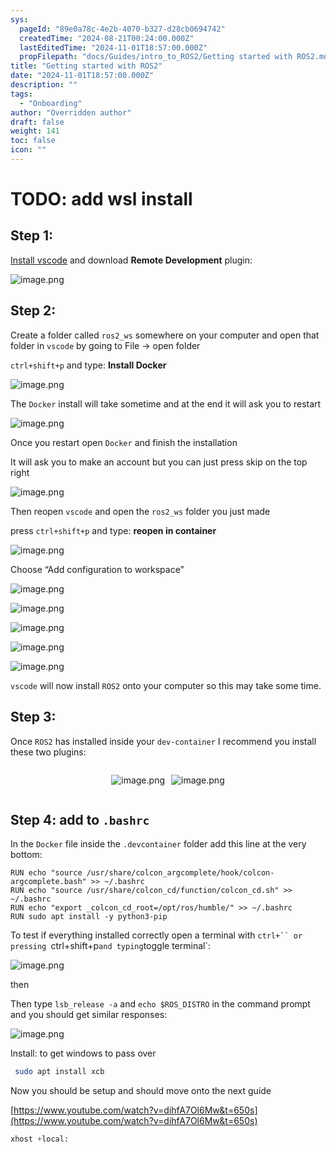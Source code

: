 ```yaml
---
sys:
  pageId: "89e0a78c-4e2b-4070-b327-d28cb0694742"
  createdTime: "2024-08-21T00:24:00.000Z"
  lastEditedTime: "2024-11-01T18:57:00.000Z"
  propFilepath: "docs/Guides/intro_to_ROS2/Getting started with ROS2.md"
title: "Getting started with ROS2"
date: "2024-11-01T18:57:00.000Z"
description: ""
tags:
  - "Onboarding"
author: "Overridden author"
draft: false
weight: 141
toc: false
icon: ""
---
```


# TODO: add wsl install

## Step 1:

[Install vscode](https://code.visualstudio.com/download) and download **Remote Development** plugin:

![image.png](https://prod-files-secure.s3.us-west-2.amazonaws.com/d518164a-d88e-44d1-a4ee-3adb3bd8bce0/efb52993-1881-4a40-b95e-6f020334f022/image.png?X-Amz-Algorithm=AWS4-HMAC-SHA256&X-Amz-Content-Sha256=UNSIGNED-PAYLOAD&X-Amz-Credential=ASIAZI2LB466TUN7AB5Y%2F20250313%2Fus-west-2%2Fs3%2Faws4_request&X-Amz-Date=20250313T210726Z&X-Amz-Expires=3600&X-Amz-Security-Token=IQoJb3JpZ2luX2VjEJT%2F%2F%2F%2F%2F%2F%2F%2F%2F%2FwEaCXVzLXdlc3QtMiJIMEYCIQDMR%2Bj%2FD52V753rFUuUpiAg3e3idh6EsqHyFUe8ELVfcAIhAK%2BbnRqLFyi%2Bh6Zci97WDBLU2lgOdA2R%2BStfGKlpTOAGKogECN3%2F%2F%2F%2F%2F%2F%2F%2F%2F%2FwEQABoMNjM3NDIzMTgzODA1IgxlRl3Lup4VGcK%2BpnIq3APAsberBMQf%2Fw7NvGZ1PtD2wCwDfP%2FXl4qbFE9DlGPi129jKcGsLa2CQ5A%2FkuagBzPNaWEtAFHayvxIF4H8IqkFNh%2FzQL%2BPP%2BcSJ60x8BQ1HJnT4cFzIrnSMZjHE3pSru1tpZrOaC3sxJsu%2F2ZRMxnavhzyZ9h%2BMbvADLp9kQD6qKinkM0tyKvb44Bd6p4nUM9xAp%2FsngUIuaWEl9PtNeS5AB3dX%2BAT21amLA6tyalujNVETeF%2B2awgJSJxHmkii7l%2BgnFCfpLofhuwir0EvIOEGJIzZxbnm13gzUu2WFKRbo279Nbffk3%2BFWK%2Be1KbBAMVmFBPrdPaUUJnCd4kM%2B5tu1BCQnFX%2FZJWUwNWRotUEpJSrEq26H1fsBcEyjlvYRCK6NAAaaqTg6VgjQBBkzDdbomEpLwhAYtpbyC0oU6iYlMs4FOWa%2FTaMgGp4Kz7N5LaQgF6l34CVFH6nQfe7vNQU1a%2BT5WEbap7SlWjnRzCIfih%2F41wRvZUB%2BaWJVdUCBShFDumalhdjccSFrlic8GkHBH5ZR1ldbHMngIdvzjBZi%2B8bi6ZjVJzqh%2FmLM8plR%2BoiyR7Nb4VhoYtUn%2FoNb2D0T5bRFDrwlQ80gsgdu7c%2F9xoWnHo9MQbwBG8RjCM9sy%2BBjqkAWpXjxQAUV%2FDj%2BVLjoRcYKVzF%2BIJW2pAfFj30NSEvqjZattX8qkgUZxdhy0LLIrv%2FwJzE0K0N%2BWNN2VLBMfpLYkk%2FYjqpYBzgEsRASY9y7VuOJwv9PbKvqV3nnCYE%2B8it%2BwVBi9DRv3HKtB6CmeXXtKzQkItt2u9GWsl6M1SPM%2Bit1HYGLYVA3%2F9oicagf9UgMJFbrl3E3Wm1zs%2FdZvoUcVtjC2t&X-Amz-Signature=5e80ff6d2dccb9fcbb761d5532db2abb54fc6713f3705915a85b58f7cee20eb4&X-Amz-SignedHeaders=host&x-id=GetObject)

## Step 2:

Create a folder called `ros2_ws` somewhere on your computer and open that folder in `vscode` by going to File → open folder 

`ctrl+shift+p` and type: **Install Docker**

![image.png](https://prod-files-secure.s3.us-west-2.amazonaws.com/d518164a-d88e-44d1-a4ee-3adb3bd8bce0/2269dc0e-1cd5-47ff-bceb-c04ad9b2eab0/image.png?X-Amz-Algorithm=AWS4-HMAC-SHA256&X-Amz-Content-Sha256=UNSIGNED-PAYLOAD&X-Amz-Credential=ASIAZI2LB466TUN7AB5Y%2F20250313%2Fus-west-2%2Fs3%2Faws4_request&X-Amz-Date=20250313T210726Z&X-Amz-Expires=3600&X-Amz-Security-Token=IQoJb3JpZ2luX2VjEJT%2F%2F%2F%2F%2F%2F%2F%2F%2F%2FwEaCXVzLXdlc3QtMiJIMEYCIQDMR%2Bj%2FD52V753rFUuUpiAg3e3idh6EsqHyFUe8ELVfcAIhAK%2BbnRqLFyi%2Bh6Zci97WDBLU2lgOdA2R%2BStfGKlpTOAGKogECN3%2F%2F%2F%2F%2F%2F%2F%2F%2F%2FwEQABoMNjM3NDIzMTgzODA1IgxlRl3Lup4VGcK%2BpnIq3APAsberBMQf%2Fw7NvGZ1PtD2wCwDfP%2FXl4qbFE9DlGPi129jKcGsLa2CQ5A%2FkuagBzPNaWEtAFHayvxIF4H8IqkFNh%2FzQL%2BPP%2BcSJ60x8BQ1HJnT4cFzIrnSMZjHE3pSru1tpZrOaC3sxJsu%2F2ZRMxnavhzyZ9h%2BMbvADLp9kQD6qKinkM0tyKvb44Bd6p4nUM9xAp%2FsngUIuaWEl9PtNeS5AB3dX%2BAT21amLA6tyalujNVETeF%2B2awgJSJxHmkii7l%2BgnFCfpLofhuwir0EvIOEGJIzZxbnm13gzUu2WFKRbo279Nbffk3%2BFWK%2Be1KbBAMVmFBPrdPaUUJnCd4kM%2B5tu1BCQnFX%2FZJWUwNWRotUEpJSrEq26H1fsBcEyjlvYRCK6NAAaaqTg6VgjQBBkzDdbomEpLwhAYtpbyC0oU6iYlMs4FOWa%2FTaMgGp4Kz7N5LaQgF6l34CVFH6nQfe7vNQU1a%2BT5WEbap7SlWjnRzCIfih%2F41wRvZUB%2BaWJVdUCBShFDumalhdjccSFrlic8GkHBH5ZR1ldbHMngIdvzjBZi%2B8bi6ZjVJzqh%2FmLM8plR%2BoiyR7Nb4VhoYtUn%2FoNb2D0T5bRFDrwlQ80gsgdu7c%2F9xoWnHo9MQbwBG8RjCM9sy%2BBjqkAWpXjxQAUV%2FDj%2BVLjoRcYKVzF%2BIJW2pAfFj30NSEvqjZattX8qkgUZxdhy0LLIrv%2FwJzE0K0N%2BWNN2VLBMfpLYkk%2FYjqpYBzgEsRASY9y7VuOJwv9PbKvqV3nnCYE%2B8it%2BwVBi9DRv3HKtB6CmeXXtKzQkItt2u9GWsl6M1SPM%2Bit1HYGLYVA3%2F9oicagf9UgMJFbrl3E3Wm1zs%2FdZvoUcVtjC2t&X-Amz-Signature=7b28541ad873a2eabfcca91f2c39ec9ca37e40c0d5964793f25420b8080a6d44&X-Amz-SignedHeaders=host&x-id=GetObject)

The `Docker` install will take sometime and at the end it will ask you to restart

![image.png](https://prod-files-secure.s3.us-west-2.amazonaws.com/d518164a-d88e-44d1-a4ee-3adb3bd8bce0/ed233f78-be33-4b1f-b89c-9c346c0e961e/image.png?X-Amz-Algorithm=AWS4-HMAC-SHA256&X-Amz-Content-Sha256=UNSIGNED-PAYLOAD&X-Amz-Credential=ASIAZI2LB466TUN7AB5Y%2F20250313%2Fus-west-2%2Fs3%2Faws4_request&X-Amz-Date=20250313T210726Z&X-Amz-Expires=3600&X-Amz-Security-Token=IQoJb3JpZ2luX2VjEJT%2F%2F%2F%2F%2F%2F%2F%2F%2F%2FwEaCXVzLXdlc3QtMiJIMEYCIQDMR%2Bj%2FD52V753rFUuUpiAg3e3idh6EsqHyFUe8ELVfcAIhAK%2BbnRqLFyi%2Bh6Zci97WDBLU2lgOdA2R%2BStfGKlpTOAGKogECN3%2F%2F%2F%2F%2F%2F%2F%2F%2F%2FwEQABoMNjM3NDIzMTgzODA1IgxlRl3Lup4VGcK%2BpnIq3APAsberBMQf%2Fw7NvGZ1PtD2wCwDfP%2FXl4qbFE9DlGPi129jKcGsLa2CQ5A%2FkuagBzPNaWEtAFHayvxIF4H8IqkFNh%2FzQL%2BPP%2BcSJ60x8BQ1HJnT4cFzIrnSMZjHE3pSru1tpZrOaC3sxJsu%2F2ZRMxnavhzyZ9h%2BMbvADLp9kQD6qKinkM0tyKvb44Bd6p4nUM9xAp%2FsngUIuaWEl9PtNeS5AB3dX%2BAT21amLA6tyalujNVETeF%2B2awgJSJxHmkii7l%2BgnFCfpLofhuwir0EvIOEGJIzZxbnm13gzUu2WFKRbo279Nbffk3%2BFWK%2Be1KbBAMVmFBPrdPaUUJnCd4kM%2B5tu1BCQnFX%2FZJWUwNWRotUEpJSrEq26H1fsBcEyjlvYRCK6NAAaaqTg6VgjQBBkzDdbomEpLwhAYtpbyC0oU6iYlMs4FOWa%2FTaMgGp4Kz7N5LaQgF6l34CVFH6nQfe7vNQU1a%2BT5WEbap7SlWjnRzCIfih%2F41wRvZUB%2BaWJVdUCBShFDumalhdjccSFrlic8GkHBH5ZR1ldbHMngIdvzjBZi%2B8bi6ZjVJzqh%2FmLM8plR%2BoiyR7Nb4VhoYtUn%2FoNb2D0T5bRFDrwlQ80gsgdu7c%2F9xoWnHo9MQbwBG8RjCM9sy%2BBjqkAWpXjxQAUV%2FDj%2BVLjoRcYKVzF%2BIJW2pAfFj30NSEvqjZattX8qkgUZxdhy0LLIrv%2FwJzE0K0N%2BWNN2VLBMfpLYkk%2FYjqpYBzgEsRASY9y7VuOJwv9PbKvqV3nnCYE%2B8it%2BwVBi9DRv3HKtB6CmeXXtKzQkItt2u9GWsl6M1SPM%2Bit1HYGLYVA3%2F9oicagf9UgMJFbrl3E3Wm1zs%2FdZvoUcVtjC2t&X-Amz-Signature=f079bdb800a728b31c3a7d284cb182a54263b2a30902ce4e272ca0b4a34a9c1f&X-Amz-SignedHeaders=host&x-id=GetObject)

Once you restart open `Docker` and finish the installation

It will ask you to make an account but you can just press skip on the top right

![image.png](https://prod-files-secure.s3.us-west-2.amazonaws.com/d518164a-d88e-44d1-a4ee-3adb3bd8bce0/21010ad9-1659-4fd9-9f59-9932a09b2a3d/image.png?X-Amz-Algorithm=AWS4-HMAC-SHA256&X-Amz-Content-Sha256=UNSIGNED-PAYLOAD&X-Amz-Credential=ASIAZI2LB466TUN7AB5Y%2F20250313%2Fus-west-2%2Fs3%2Faws4_request&X-Amz-Date=20250313T210726Z&X-Amz-Expires=3600&X-Amz-Security-Token=IQoJb3JpZ2luX2VjEJT%2F%2F%2F%2F%2F%2F%2F%2F%2F%2FwEaCXVzLXdlc3QtMiJIMEYCIQDMR%2Bj%2FD52V753rFUuUpiAg3e3idh6EsqHyFUe8ELVfcAIhAK%2BbnRqLFyi%2Bh6Zci97WDBLU2lgOdA2R%2BStfGKlpTOAGKogECN3%2F%2F%2F%2F%2F%2F%2F%2F%2F%2FwEQABoMNjM3NDIzMTgzODA1IgxlRl3Lup4VGcK%2BpnIq3APAsberBMQf%2Fw7NvGZ1PtD2wCwDfP%2FXl4qbFE9DlGPi129jKcGsLa2CQ5A%2FkuagBzPNaWEtAFHayvxIF4H8IqkFNh%2FzQL%2BPP%2BcSJ60x8BQ1HJnT4cFzIrnSMZjHE3pSru1tpZrOaC3sxJsu%2F2ZRMxnavhzyZ9h%2BMbvADLp9kQD6qKinkM0tyKvb44Bd6p4nUM9xAp%2FsngUIuaWEl9PtNeS5AB3dX%2BAT21amLA6tyalujNVETeF%2B2awgJSJxHmkii7l%2BgnFCfpLofhuwir0EvIOEGJIzZxbnm13gzUu2WFKRbo279Nbffk3%2BFWK%2Be1KbBAMVmFBPrdPaUUJnCd4kM%2B5tu1BCQnFX%2FZJWUwNWRotUEpJSrEq26H1fsBcEyjlvYRCK6NAAaaqTg6VgjQBBkzDdbomEpLwhAYtpbyC0oU6iYlMs4FOWa%2FTaMgGp4Kz7N5LaQgF6l34CVFH6nQfe7vNQU1a%2BT5WEbap7SlWjnRzCIfih%2F41wRvZUB%2BaWJVdUCBShFDumalhdjccSFrlic8GkHBH5ZR1ldbHMngIdvzjBZi%2B8bi6ZjVJzqh%2FmLM8plR%2BoiyR7Nb4VhoYtUn%2FoNb2D0T5bRFDrwlQ80gsgdu7c%2F9xoWnHo9MQbwBG8RjCM9sy%2BBjqkAWpXjxQAUV%2FDj%2BVLjoRcYKVzF%2BIJW2pAfFj30NSEvqjZattX8qkgUZxdhy0LLIrv%2FwJzE0K0N%2BWNN2VLBMfpLYkk%2FYjqpYBzgEsRASY9y7VuOJwv9PbKvqV3nnCYE%2B8it%2BwVBi9DRv3HKtB6CmeXXtKzQkItt2u9GWsl6M1SPM%2Bit1HYGLYVA3%2F9oicagf9UgMJFbrl3E3Wm1zs%2FdZvoUcVtjC2t&X-Amz-Signature=86dc2d28dd887e2657a5090c43e9f02b77941303c59168c33aebd60379f8f991&X-Amz-SignedHeaders=host&x-id=GetObject)

Then reopen `vscode` and open the `ros2_ws` folder you just made

press `ctrl+shift+p` and type: **reopen in container**

![image.png](https://prod-files-secure.s3.us-west-2.amazonaws.com/d518164a-d88e-44d1-a4ee-3adb3bd8bce0/4e93b8c2-41ad-488c-8095-c74205196118/image.png?X-Amz-Algorithm=AWS4-HMAC-SHA256&X-Amz-Content-Sha256=UNSIGNED-PAYLOAD&X-Amz-Credential=ASIAZI2LB466TUN7AB5Y%2F20250313%2Fus-west-2%2Fs3%2Faws4_request&X-Amz-Date=20250313T210726Z&X-Amz-Expires=3600&X-Amz-Security-Token=IQoJb3JpZ2luX2VjEJT%2F%2F%2F%2F%2F%2F%2F%2F%2F%2FwEaCXVzLXdlc3QtMiJIMEYCIQDMR%2Bj%2FD52V753rFUuUpiAg3e3idh6EsqHyFUe8ELVfcAIhAK%2BbnRqLFyi%2Bh6Zci97WDBLU2lgOdA2R%2BStfGKlpTOAGKogECN3%2F%2F%2F%2F%2F%2F%2F%2F%2F%2FwEQABoMNjM3NDIzMTgzODA1IgxlRl3Lup4VGcK%2BpnIq3APAsberBMQf%2Fw7NvGZ1PtD2wCwDfP%2FXl4qbFE9DlGPi129jKcGsLa2CQ5A%2FkuagBzPNaWEtAFHayvxIF4H8IqkFNh%2FzQL%2BPP%2BcSJ60x8BQ1HJnT4cFzIrnSMZjHE3pSru1tpZrOaC3sxJsu%2F2ZRMxnavhzyZ9h%2BMbvADLp9kQD6qKinkM0tyKvb44Bd6p4nUM9xAp%2FsngUIuaWEl9PtNeS5AB3dX%2BAT21amLA6tyalujNVETeF%2B2awgJSJxHmkii7l%2BgnFCfpLofhuwir0EvIOEGJIzZxbnm13gzUu2WFKRbo279Nbffk3%2BFWK%2Be1KbBAMVmFBPrdPaUUJnCd4kM%2B5tu1BCQnFX%2FZJWUwNWRotUEpJSrEq26H1fsBcEyjlvYRCK6NAAaaqTg6VgjQBBkzDdbomEpLwhAYtpbyC0oU6iYlMs4FOWa%2FTaMgGp4Kz7N5LaQgF6l34CVFH6nQfe7vNQU1a%2BT5WEbap7SlWjnRzCIfih%2F41wRvZUB%2BaWJVdUCBShFDumalhdjccSFrlic8GkHBH5ZR1ldbHMngIdvzjBZi%2B8bi6ZjVJzqh%2FmLM8plR%2BoiyR7Nb4VhoYtUn%2FoNb2D0T5bRFDrwlQ80gsgdu7c%2F9xoWnHo9MQbwBG8RjCM9sy%2BBjqkAWpXjxQAUV%2FDj%2BVLjoRcYKVzF%2BIJW2pAfFj30NSEvqjZattX8qkgUZxdhy0LLIrv%2FwJzE0K0N%2BWNN2VLBMfpLYkk%2FYjqpYBzgEsRASY9y7VuOJwv9PbKvqV3nnCYE%2B8it%2BwVBi9DRv3HKtB6CmeXXtKzQkItt2u9GWsl6M1SPM%2Bit1HYGLYVA3%2F9oicagf9UgMJFbrl3E3Wm1zs%2FdZvoUcVtjC2t&X-Amz-Signature=ce2e3310cc5c148029e70d5b2b2da77521018a80baf28ab9cb0a41f73e82b6fd&X-Amz-SignedHeaders=host&x-id=GetObject)

Choose “Add configuration to workspace”

![image.png](https://prod-files-secure.s3.us-west-2.amazonaws.com/d518164a-d88e-44d1-a4ee-3adb3bd8bce0/9560b282-5060-4989-ba37-97e7b2c22476/image.png?X-Amz-Algorithm=AWS4-HMAC-SHA256&X-Amz-Content-Sha256=UNSIGNED-PAYLOAD&X-Amz-Credential=ASIAZI2LB466TUN7AB5Y%2F20250313%2Fus-west-2%2Fs3%2Faws4_request&X-Amz-Date=20250313T210726Z&X-Amz-Expires=3600&X-Amz-Security-Token=IQoJb3JpZ2luX2VjEJT%2F%2F%2F%2F%2F%2F%2F%2F%2F%2FwEaCXVzLXdlc3QtMiJIMEYCIQDMR%2Bj%2FD52V753rFUuUpiAg3e3idh6EsqHyFUe8ELVfcAIhAK%2BbnRqLFyi%2Bh6Zci97WDBLU2lgOdA2R%2BStfGKlpTOAGKogECN3%2F%2F%2F%2F%2F%2F%2F%2F%2F%2FwEQABoMNjM3NDIzMTgzODA1IgxlRl3Lup4VGcK%2BpnIq3APAsberBMQf%2Fw7NvGZ1PtD2wCwDfP%2FXl4qbFE9DlGPi129jKcGsLa2CQ5A%2FkuagBzPNaWEtAFHayvxIF4H8IqkFNh%2FzQL%2BPP%2BcSJ60x8BQ1HJnT4cFzIrnSMZjHE3pSru1tpZrOaC3sxJsu%2F2ZRMxnavhzyZ9h%2BMbvADLp9kQD6qKinkM0tyKvb44Bd6p4nUM9xAp%2FsngUIuaWEl9PtNeS5AB3dX%2BAT21amLA6tyalujNVETeF%2B2awgJSJxHmkii7l%2BgnFCfpLofhuwir0EvIOEGJIzZxbnm13gzUu2WFKRbo279Nbffk3%2BFWK%2Be1KbBAMVmFBPrdPaUUJnCd4kM%2B5tu1BCQnFX%2FZJWUwNWRotUEpJSrEq26H1fsBcEyjlvYRCK6NAAaaqTg6VgjQBBkzDdbomEpLwhAYtpbyC0oU6iYlMs4FOWa%2FTaMgGp4Kz7N5LaQgF6l34CVFH6nQfe7vNQU1a%2BT5WEbap7SlWjnRzCIfih%2F41wRvZUB%2BaWJVdUCBShFDumalhdjccSFrlic8GkHBH5ZR1ldbHMngIdvzjBZi%2B8bi6ZjVJzqh%2FmLM8plR%2BoiyR7Nb4VhoYtUn%2FoNb2D0T5bRFDrwlQ80gsgdu7c%2F9xoWnHo9MQbwBG8RjCM9sy%2BBjqkAWpXjxQAUV%2FDj%2BVLjoRcYKVzF%2BIJW2pAfFj30NSEvqjZattX8qkgUZxdhy0LLIrv%2FwJzE0K0N%2BWNN2VLBMfpLYkk%2FYjqpYBzgEsRASY9y7VuOJwv9PbKvqV3nnCYE%2B8it%2BwVBi9DRv3HKtB6CmeXXtKzQkItt2u9GWsl6M1SPM%2Bit1HYGLYVA3%2F9oicagf9UgMJFbrl3E3Wm1zs%2FdZvoUcVtjC2t&X-Amz-Signature=60ffc65f36ab316263529244d278abb4c4703be41d031e3b8a1c33ae5a282c5a&X-Amz-SignedHeaders=host&x-id=GetObject)

![image.png](https://prod-files-secure.s3.us-west-2.amazonaws.com/d518164a-d88e-44d1-a4ee-3adb3bd8bce0/2ee63f81-886b-48e8-a553-dc6e5eac99e4/image.png?X-Amz-Algorithm=AWS4-HMAC-SHA256&X-Amz-Content-Sha256=UNSIGNED-PAYLOAD&X-Amz-Credential=ASIAZI2LB466TUN7AB5Y%2F20250313%2Fus-west-2%2Fs3%2Faws4_request&X-Amz-Date=20250313T210726Z&X-Amz-Expires=3600&X-Amz-Security-Token=IQoJb3JpZ2luX2VjEJT%2F%2F%2F%2F%2F%2F%2F%2F%2F%2FwEaCXVzLXdlc3QtMiJIMEYCIQDMR%2Bj%2FD52V753rFUuUpiAg3e3idh6EsqHyFUe8ELVfcAIhAK%2BbnRqLFyi%2Bh6Zci97WDBLU2lgOdA2R%2BStfGKlpTOAGKogECN3%2F%2F%2F%2F%2F%2F%2F%2F%2F%2FwEQABoMNjM3NDIzMTgzODA1IgxlRl3Lup4VGcK%2BpnIq3APAsberBMQf%2Fw7NvGZ1PtD2wCwDfP%2FXl4qbFE9DlGPi129jKcGsLa2CQ5A%2FkuagBzPNaWEtAFHayvxIF4H8IqkFNh%2FzQL%2BPP%2BcSJ60x8BQ1HJnT4cFzIrnSMZjHE3pSru1tpZrOaC3sxJsu%2F2ZRMxnavhzyZ9h%2BMbvADLp9kQD6qKinkM0tyKvb44Bd6p4nUM9xAp%2FsngUIuaWEl9PtNeS5AB3dX%2BAT21amLA6tyalujNVETeF%2B2awgJSJxHmkii7l%2BgnFCfpLofhuwir0EvIOEGJIzZxbnm13gzUu2WFKRbo279Nbffk3%2BFWK%2Be1KbBAMVmFBPrdPaUUJnCd4kM%2B5tu1BCQnFX%2FZJWUwNWRotUEpJSrEq26H1fsBcEyjlvYRCK6NAAaaqTg6VgjQBBkzDdbomEpLwhAYtpbyC0oU6iYlMs4FOWa%2FTaMgGp4Kz7N5LaQgF6l34CVFH6nQfe7vNQU1a%2BT5WEbap7SlWjnRzCIfih%2F41wRvZUB%2BaWJVdUCBShFDumalhdjccSFrlic8GkHBH5ZR1ldbHMngIdvzjBZi%2B8bi6ZjVJzqh%2FmLM8plR%2BoiyR7Nb4VhoYtUn%2FoNb2D0T5bRFDrwlQ80gsgdu7c%2F9xoWnHo9MQbwBG8RjCM9sy%2BBjqkAWpXjxQAUV%2FDj%2BVLjoRcYKVzF%2BIJW2pAfFj30NSEvqjZattX8qkgUZxdhy0LLIrv%2FwJzE0K0N%2BWNN2VLBMfpLYkk%2FYjqpYBzgEsRASY9y7VuOJwv9PbKvqV3nnCYE%2B8it%2BwVBi9DRv3HKtB6CmeXXtKzQkItt2u9GWsl6M1SPM%2Bit1HYGLYVA3%2F9oicagf9UgMJFbrl3E3Wm1zs%2FdZvoUcVtjC2t&X-Amz-Signature=2933bac8211abb0c9e58f247561ddd393bb562091eaffa0b39fd36dfdddff43d&X-Amz-SignedHeaders=host&x-id=GetObject)

![image.png](https://prod-files-secure.s3.us-west-2.amazonaws.com/d518164a-d88e-44d1-a4ee-3adb3bd8bce0/ae1580b2-b048-407e-aed9-b584224a7a04/image.png?X-Amz-Algorithm=AWS4-HMAC-SHA256&X-Amz-Content-Sha256=UNSIGNED-PAYLOAD&X-Amz-Credential=ASIAZI2LB466TUN7AB5Y%2F20250313%2Fus-west-2%2Fs3%2Faws4_request&X-Amz-Date=20250313T210726Z&X-Amz-Expires=3600&X-Amz-Security-Token=IQoJb3JpZ2luX2VjEJT%2F%2F%2F%2F%2F%2F%2F%2F%2F%2FwEaCXVzLXdlc3QtMiJIMEYCIQDMR%2Bj%2FD52V753rFUuUpiAg3e3idh6EsqHyFUe8ELVfcAIhAK%2BbnRqLFyi%2Bh6Zci97WDBLU2lgOdA2R%2BStfGKlpTOAGKogECN3%2F%2F%2F%2F%2F%2F%2F%2F%2F%2FwEQABoMNjM3NDIzMTgzODA1IgxlRl3Lup4VGcK%2BpnIq3APAsberBMQf%2Fw7NvGZ1PtD2wCwDfP%2FXl4qbFE9DlGPi129jKcGsLa2CQ5A%2FkuagBzPNaWEtAFHayvxIF4H8IqkFNh%2FzQL%2BPP%2BcSJ60x8BQ1HJnT4cFzIrnSMZjHE3pSru1tpZrOaC3sxJsu%2F2ZRMxnavhzyZ9h%2BMbvADLp9kQD6qKinkM0tyKvb44Bd6p4nUM9xAp%2FsngUIuaWEl9PtNeS5AB3dX%2BAT21amLA6tyalujNVETeF%2B2awgJSJxHmkii7l%2BgnFCfpLofhuwir0EvIOEGJIzZxbnm13gzUu2WFKRbo279Nbffk3%2BFWK%2Be1KbBAMVmFBPrdPaUUJnCd4kM%2B5tu1BCQnFX%2FZJWUwNWRotUEpJSrEq26H1fsBcEyjlvYRCK6NAAaaqTg6VgjQBBkzDdbomEpLwhAYtpbyC0oU6iYlMs4FOWa%2FTaMgGp4Kz7N5LaQgF6l34CVFH6nQfe7vNQU1a%2BT5WEbap7SlWjnRzCIfih%2F41wRvZUB%2BaWJVdUCBShFDumalhdjccSFrlic8GkHBH5ZR1ldbHMngIdvzjBZi%2B8bi6ZjVJzqh%2FmLM8plR%2BoiyR7Nb4VhoYtUn%2FoNb2D0T5bRFDrwlQ80gsgdu7c%2F9xoWnHo9MQbwBG8RjCM9sy%2BBjqkAWpXjxQAUV%2FDj%2BVLjoRcYKVzF%2BIJW2pAfFj30NSEvqjZattX8qkgUZxdhy0LLIrv%2FwJzE0K0N%2BWNN2VLBMfpLYkk%2FYjqpYBzgEsRASY9y7VuOJwv9PbKvqV3nnCYE%2B8it%2BwVBi9DRv3HKtB6CmeXXtKzQkItt2u9GWsl6M1SPM%2Bit1HYGLYVA3%2F9oicagf9UgMJFbrl3E3Wm1zs%2FdZvoUcVtjC2t&X-Amz-Signature=ec16a1e8c6f7d22bf444d3b51d192750bcb71255512aad9609c43e13e699d693&X-Amz-SignedHeaders=host&x-id=GetObject)

![image.png](https://prod-files-secure.s3.us-west-2.amazonaws.com/d518164a-d88e-44d1-a4ee-3adb3bd8bce0/53255b28-f75e-430f-b9e3-c0ac8577e42b/image.png?X-Amz-Algorithm=AWS4-HMAC-SHA256&X-Amz-Content-Sha256=UNSIGNED-PAYLOAD&X-Amz-Credential=ASIAZI2LB466TUN7AB5Y%2F20250313%2Fus-west-2%2Fs3%2Faws4_request&X-Amz-Date=20250313T210726Z&X-Amz-Expires=3600&X-Amz-Security-Token=IQoJb3JpZ2luX2VjEJT%2F%2F%2F%2F%2F%2F%2F%2F%2F%2FwEaCXVzLXdlc3QtMiJIMEYCIQDMR%2Bj%2FD52V753rFUuUpiAg3e3idh6EsqHyFUe8ELVfcAIhAK%2BbnRqLFyi%2Bh6Zci97WDBLU2lgOdA2R%2BStfGKlpTOAGKogECN3%2F%2F%2F%2F%2F%2F%2F%2F%2F%2FwEQABoMNjM3NDIzMTgzODA1IgxlRl3Lup4VGcK%2BpnIq3APAsberBMQf%2Fw7NvGZ1PtD2wCwDfP%2FXl4qbFE9DlGPi129jKcGsLa2CQ5A%2FkuagBzPNaWEtAFHayvxIF4H8IqkFNh%2FzQL%2BPP%2BcSJ60x8BQ1HJnT4cFzIrnSMZjHE3pSru1tpZrOaC3sxJsu%2F2ZRMxnavhzyZ9h%2BMbvADLp9kQD6qKinkM0tyKvb44Bd6p4nUM9xAp%2FsngUIuaWEl9PtNeS5AB3dX%2BAT21amLA6tyalujNVETeF%2B2awgJSJxHmkii7l%2BgnFCfpLofhuwir0EvIOEGJIzZxbnm13gzUu2WFKRbo279Nbffk3%2BFWK%2Be1KbBAMVmFBPrdPaUUJnCd4kM%2B5tu1BCQnFX%2FZJWUwNWRotUEpJSrEq26H1fsBcEyjlvYRCK6NAAaaqTg6VgjQBBkzDdbomEpLwhAYtpbyC0oU6iYlMs4FOWa%2FTaMgGp4Kz7N5LaQgF6l34CVFH6nQfe7vNQU1a%2BT5WEbap7SlWjnRzCIfih%2F41wRvZUB%2BaWJVdUCBShFDumalhdjccSFrlic8GkHBH5ZR1ldbHMngIdvzjBZi%2B8bi6ZjVJzqh%2FmLM8plR%2BoiyR7Nb4VhoYtUn%2FoNb2D0T5bRFDrwlQ80gsgdu7c%2F9xoWnHo9MQbwBG8RjCM9sy%2BBjqkAWpXjxQAUV%2FDj%2BVLjoRcYKVzF%2BIJW2pAfFj30NSEvqjZattX8qkgUZxdhy0LLIrv%2FwJzE0K0N%2BWNN2VLBMfpLYkk%2FYjqpYBzgEsRASY9y7VuOJwv9PbKvqV3nnCYE%2B8it%2BwVBi9DRv3HKtB6CmeXXtKzQkItt2u9GWsl6M1SPM%2Bit1HYGLYVA3%2F9oicagf9UgMJFbrl3E3Wm1zs%2FdZvoUcVtjC2t&X-Amz-Signature=e50d78c96a83ecb71c16f0e8c90553c00789cb02c578f1a982baddddcf4179ba&X-Amz-SignedHeaders=host&x-id=GetObject)

![image.png](https://prod-files-secure.s3.us-west-2.amazonaws.com/d518164a-d88e-44d1-a4ee-3adb3bd8bce0/7c562767-5af9-4ffb-97d1-327bcdf4ee00/image.png?X-Amz-Algorithm=AWS4-HMAC-SHA256&X-Amz-Content-Sha256=UNSIGNED-PAYLOAD&X-Amz-Credential=ASIAZI2LB466TUN7AB5Y%2F20250313%2Fus-west-2%2Fs3%2Faws4_request&X-Amz-Date=20250313T210726Z&X-Amz-Expires=3600&X-Amz-Security-Token=IQoJb3JpZ2luX2VjEJT%2F%2F%2F%2F%2F%2F%2F%2F%2F%2FwEaCXVzLXdlc3QtMiJIMEYCIQDMR%2Bj%2FD52V753rFUuUpiAg3e3idh6EsqHyFUe8ELVfcAIhAK%2BbnRqLFyi%2Bh6Zci97WDBLU2lgOdA2R%2BStfGKlpTOAGKogECN3%2F%2F%2F%2F%2F%2F%2F%2F%2F%2FwEQABoMNjM3NDIzMTgzODA1IgxlRl3Lup4VGcK%2BpnIq3APAsberBMQf%2Fw7NvGZ1PtD2wCwDfP%2FXl4qbFE9DlGPi129jKcGsLa2CQ5A%2FkuagBzPNaWEtAFHayvxIF4H8IqkFNh%2FzQL%2BPP%2BcSJ60x8BQ1HJnT4cFzIrnSMZjHE3pSru1tpZrOaC3sxJsu%2F2ZRMxnavhzyZ9h%2BMbvADLp9kQD6qKinkM0tyKvb44Bd6p4nUM9xAp%2FsngUIuaWEl9PtNeS5AB3dX%2BAT21amLA6tyalujNVETeF%2B2awgJSJxHmkii7l%2BgnFCfpLofhuwir0EvIOEGJIzZxbnm13gzUu2WFKRbo279Nbffk3%2BFWK%2Be1KbBAMVmFBPrdPaUUJnCd4kM%2B5tu1BCQnFX%2FZJWUwNWRotUEpJSrEq26H1fsBcEyjlvYRCK6NAAaaqTg6VgjQBBkzDdbomEpLwhAYtpbyC0oU6iYlMs4FOWa%2FTaMgGp4Kz7N5LaQgF6l34CVFH6nQfe7vNQU1a%2BT5WEbap7SlWjnRzCIfih%2F41wRvZUB%2BaWJVdUCBShFDumalhdjccSFrlic8GkHBH5ZR1ldbHMngIdvzjBZi%2B8bi6ZjVJzqh%2FmLM8plR%2BoiyR7Nb4VhoYtUn%2FoNb2D0T5bRFDrwlQ80gsgdu7c%2F9xoWnHo9MQbwBG8RjCM9sy%2BBjqkAWpXjxQAUV%2FDj%2BVLjoRcYKVzF%2BIJW2pAfFj30NSEvqjZattX8qkgUZxdhy0LLIrv%2FwJzE0K0N%2BWNN2VLBMfpLYkk%2FYjqpYBzgEsRASY9y7VuOJwv9PbKvqV3nnCYE%2B8it%2BwVBi9DRv3HKtB6CmeXXtKzQkItt2u9GWsl6M1SPM%2Bit1HYGLYVA3%2F9oicagf9UgMJFbrl3E3Wm1zs%2FdZvoUcVtjC2t&X-Amz-Signature=250b3f4e6340f0b8dbee3b7f9d6354804dde7d633f289723b289a8935cbbcc4c&X-Amz-SignedHeaders=host&x-id=GetObject)

`vscode` will now install `ROS2` onto your computer so this may take some time.

## Step 3:

Once `ROS2` has installed inside your `dev-container` I recommend you install these two plugins:

<div style="display: flex;flex-direction: row; column-gap:10px; max-width: 630px;justify-content: center;">
<div>

![image.png](https://prod-files-secure.s3.us-west-2.amazonaws.com/d518164a-d88e-44d1-a4ee-3adb3bd8bce0/3fc3d550-5a54-4ba1-ba6b-faa01cdb7369/image.png?X-Amz-Algorithm=AWS4-HMAC-SHA256&X-Amz-Content-Sha256=UNSIGNED-PAYLOAD&X-Amz-Credential=ASIAZI2LB4664KNP7WWQ%2F20250313%2Fus-west-2%2Fs3%2Faws4_request&X-Amz-Date=20250313T210728Z&X-Amz-Expires=3600&X-Amz-Security-Token=IQoJb3JpZ2luX2VjEJT%2F%2F%2F%2F%2F%2F%2F%2F%2F%2FwEaCXVzLXdlc3QtMiJGMEQCIAY72WRmavYsuVAQjIvWxg10BbX1ZEfdK7sUhFmf9Qb%2BAiBOupYrBydqHCB2NU5WX3PmfjaYojM4r7xPxBTWXEk1OCqIBAjd%2F%2F%2F%2F%2F%2F%2F%2F%2F%2F8BEAAaDDYzNzQyMzE4MzgwNSIMHO78R6Me5dQyUfXoKtwDp5UttaHtk2KwbMVw86dlPbdo2AzyH2KfM%2FHiseBKpmL3JhrDA%2Fb%2B1Ad44XGnrxoR7FLdWDAaCsIt%2BbSkNFpattkua44efaZ%2BIHz%2FLpZv1Jn92KS0vPAGfFzM4ENKJR7LOyQfDQqIdr3KeaJn19omEVY%2BLNTVSIPqJwgto7pgppG7hzHPt8n0m2M5aYkSqw6EfRRIi%2FvupTUVIFhzh8JO%2FLcikKzfKwaExzwZEUEz3oR25KYs%2BJXCDuxv44vYxkZAY1MJ0%2BVALdWgZFrgC0hMLVctNQGEx2HDpn2q9H7lkErt19JkfcLY1%2FPSBE%2FVOeHOkccu3qyY%2BdDc0xpCcFY3Ywkd9kwD42X2f1vT9ltqxs33TKe3MT3OpPKYksLrlOcoWcIvaIgPmr9lFmujwquorjc5VWWxJRaVreKz2FhDXBNdG8TmrzxsX3IoGmkBWsvnqo73vtQK71PHbU1oIk9myMMJZCnqValRbYN%2FXXzCoS8nDtm3aCt6k%2BMBGUnA7lyighLl%2FoBUsKO0S2Bl4OQVA8EKhjaEu%2B5xMVC0ynwNmZw5hhb75DWAUpn3sj4dmfrplR0kQethsQDhmiC6Lt%2FZ6qCkHoXnSlbwVIjsKKHFG0QNjq8qk5RV843NZQ4wzfXMvgY6pgHVKJR84QW5yPeyJWRs1zhv5rYUryfmUdGvyAxldvtBcgTp5rdRgNbw0kupkpEtIE1DW%2FXpgx3n1FqyaJ2dHiWn7rHu%2BXhj7KsAE%2BFXxg9xzLFVg3JpxABozCL068%2FGh7EIEYMosIwmsdg4oAZxVaxY67mcDC3WotbHNw3%2FLCKd0H9NNS6s%2FsM%2BwhGzyNHj8CbcSJjItYlmo7cD9czm1QgWxJFToA6P&X-Amz-Signature=53086ddfa47074f4f15008819851a3bf9b1bbac0f0989c0be1ee147766e9c705&X-Amz-SignedHeaders=host&x-id=GetObject)

</div>
<div>

![image.png](https://prod-files-secure.s3.us-west-2.amazonaws.com/d518164a-d88e-44d1-a4ee-3adb3bd8bce0/d994cc66-13c2-4093-a5a3-f84cf4601a82/image.png?X-Amz-Algorithm=AWS4-HMAC-SHA256&X-Amz-Content-Sha256=UNSIGNED-PAYLOAD&X-Amz-Credential=ASIAZI2LB466Q6UJB2Z6%2F20250313%2Fus-west-2%2Fs3%2Faws4_request&X-Amz-Date=20250313T210729Z&X-Amz-Expires=3600&X-Amz-Security-Token=IQoJb3JpZ2luX2VjEJT%2F%2F%2F%2F%2F%2F%2F%2F%2F%2FwEaCXVzLXdlc3QtMiJGMEQCICl48Bgj0LA6kx2a%2BI9xOyltzykxjX9mH2gUpf5AYCpKAiAEM7Yg98evgdTq0KAadXvE6%2FKhDzSSR7kFTrz%2FapBi7yqIBAjd%2F%2F%2F%2F%2F%2F%2F%2F%2F%2F8BEAAaDDYzNzQyMzE4MzgwNSIME7zfVBz%2FAEIwZUW8KtwDIPgJlLcYreHYco8VtF0UHjOv2ylgWM8KdlEaHNVQvH4B42h0%2B3HWFJj5QoOn0NhS2Y0fDX%2BTbU%2Bhfj8A0VJJZgbhxsx2MFIHTaN5mvIoyr3czazYcZU6LscngTln7WoVr%2BPNeThpiYyxf8LVCdfgq1vfiusbbdPdzQicaJ2ufE0Hbb2RXZbFKiOulzmdJKKIplOLmbI4rdwdfDzRubAgrrTNLD01yio788RWAFKG8DIEUY6W8mV54%2B8pLJojN54ef167hG7aaThW%2BThHYpUQPHxBfAxieGJwyLTZYhuE9QpLvMFXjWoOLG6x%2BVMJZCILSQC0ipSY0ZRtCefcVz%2F1j4LiKVp47gKrpjXe7nuvx8X3t7sWyvVK06LysU5y0rrz%2FH2XtxCpFVIkzeZg%2BigKMvX7l9JVovgnPaxT%2FruYw86TPTF59PWUCL2%2FMvxXzTHfkGr%2FR4Tfl6VMm0w3wdwALHm8G6lFALfgSYt0ONHGdNhyEdk1zVfInBEFAQW1HF63WEis5a9GeVPoSvrE3%2FNvxgZ5eSreRv6rmda9%2BGlYkXlIjeKyuX4VPng1YyhBIQkvp14Ab%2BQzVAoEqCCQVQr0pW6J%2B5bhcJ%2BF%2BJscCpB6ozpWcIi5O%2BnCgcoYldkw4%2FXMvgY6pgGTNUdgQlIJU0KE%2BPtaGBTCmATHrhua2KOSNn5CZPKd8tasWxigEuNGVLVmsKAnG61CIG1Hq0LeF5FqiLhYn6HXJHmtgVKM%2F%2Fu0aXisRwcd%2FDY%2BrQZBelyx2A6443CevjGyG37EovQawXThsrP6WGBECC7ljmt8VGl6wwxVmEX57z3uaD2ixDUoxrxysrgnK2T4gqRVZJVsdnNZg1eGWHK5XPjJCUvF&X-Amz-Signature=870fb42b0d2a452c9965affdadd72a2626db7e67fd344898443aae60b8bef5b7&X-Amz-SignedHeaders=host&x-id=GetObject)

</div>
</div>

## Step 4: add to `.bashrc`

In the `Docker` file inside the `.devcontainer` folder add this line at the very bottom: 

```docker
RUN echo "source /usr/share/colcon_argcomplete/hook/colcon-argcomplete.bash" >> ~/.bashrc
RUN echo "source /usr/share/colcon_cd/function/colcon_cd.sh" >> ~/.bashrc
RUN echo "export _colcon_cd_root=/opt/ros/humble/" >> ~/.bashrc
RUN sudo apt install -y python3-pip 
```

To test if everything installed correctly open a terminal with `ctrl+`` or pressing `ctrl+shift+p` and typing `toggle terminal`:

![image.png](https://prod-files-secure.s3.us-west-2.amazonaws.com/d518164a-d88e-44d1-a4ee-3adb3bd8bce0/6a4943d8-b04e-4c02-9a58-775f3384d1a5/image.png?X-Amz-Algorithm=AWS4-HMAC-SHA256&X-Amz-Content-Sha256=UNSIGNED-PAYLOAD&X-Amz-Credential=ASIAZI2LB466TUN7AB5Y%2F20250313%2Fus-west-2%2Fs3%2Faws4_request&X-Amz-Date=20250313T210726Z&X-Amz-Expires=3600&X-Amz-Security-Token=IQoJb3JpZ2luX2VjEJT%2F%2F%2F%2F%2F%2F%2F%2F%2F%2FwEaCXVzLXdlc3QtMiJIMEYCIQDMR%2Bj%2FD52V753rFUuUpiAg3e3idh6EsqHyFUe8ELVfcAIhAK%2BbnRqLFyi%2Bh6Zci97WDBLU2lgOdA2R%2BStfGKlpTOAGKogECN3%2F%2F%2F%2F%2F%2F%2F%2F%2F%2FwEQABoMNjM3NDIzMTgzODA1IgxlRl3Lup4VGcK%2BpnIq3APAsberBMQf%2Fw7NvGZ1PtD2wCwDfP%2FXl4qbFE9DlGPi129jKcGsLa2CQ5A%2FkuagBzPNaWEtAFHayvxIF4H8IqkFNh%2FzQL%2BPP%2BcSJ60x8BQ1HJnT4cFzIrnSMZjHE3pSru1tpZrOaC3sxJsu%2F2ZRMxnavhzyZ9h%2BMbvADLp9kQD6qKinkM0tyKvb44Bd6p4nUM9xAp%2FsngUIuaWEl9PtNeS5AB3dX%2BAT21amLA6tyalujNVETeF%2B2awgJSJxHmkii7l%2BgnFCfpLofhuwir0EvIOEGJIzZxbnm13gzUu2WFKRbo279Nbffk3%2BFWK%2Be1KbBAMVmFBPrdPaUUJnCd4kM%2B5tu1BCQnFX%2FZJWUwNWRotUEpJSrEq26H1fsBcEyjlvYRCK6NAAaaqTg6VgjQBBkzDdbomEpLwhAYtpbyC0oU6iYlMs4FOWa%2FTaMgGp4Kz7N5LaQgF6l34CVFH6nQfe7vNQU1a%2BT5WEbap7SlWjnRzCIfih%2F41wRvZUB%2BaWJVdUCBShFDumalhdjccSFrlic8GkHBH5ZR1ldbHMngIdvzjBZi%2B8bi6ZjVJzqh%2FmLM8plR%2BoiyR7Nb4VhoYtUn%2FoNb2D0T5bRFDrwlQ80gsgdu7c%2F9xoWnHo9MQbwBG8RjCM9sy%2BBjqkAWpXjxQAUV%2FDj%2BVLjoRcYKVzF%2BIJW2pAfFj30NSEvqjZattX8qkgUZxdhy0LLIrv%2FwJzE0K0N%2BWNN2VLBMfpLYkk%2FYjqpYBzgEsRASY9y7VuOJwv9PbKvqV3nnCYE%2B8it%2BwVBi9DRv3HKtB6CmeXXtKzQkItt2u9GWsl6M1SPM%2Bit1HYGLYVA3%2F9oicagf9UgMJFbrl3E3Wm1zs%2FdZvoUcVtjC2t&X-Amz-Signature=60d2de5346a8c55687cf8bc582e78c2ad567a97932ed30fcd67bc5bf3b3a704b&X-Amz-SignedHeaders=host&x-id=GetObject)

then 

Then type `lsb_release -a` and `echo $ROS_DISTRO` in the command prompt and you should get similar responses:

![image.png](https://prod-files-secure.s3.us-west-2.amazonaws.com/d518164a-d88e-44d1-a4ee-3adb3bd8bce0/3e635dec-a805-4e85-8b9e-d000e5b71a4e/image.png?X-Amz-Algorithm=AWS4-HMAC-SHA256&X-Amz-Content-Sha256=UNSIGNED-PAYLOAD&X-Amz-Credential=ASIAZI2LB466TUN7AB5Y%2F20250313%2Fus-west-2%2Fs3%2Faws4_request&X-Amz-Date=20250313T210726Z&X-Amz-Expires=3600&X-Amz-Security-Token=IQoJb3JpZ2luX2VjEJT%2F%2F%2F%2F%2F%2F%2F%2F%2F%2FwEaCXVzLXdlc3QtMiJIMEYCIQDMR%2Bj%2FD52V753rFUuUpiAg3e3idh6EsqHyFUe8ELVfcAIhAK%2BbnRqLFyi%2Bh6Zci97WDBLU2lgOdA2R%2BStfGKlpTOAGKogECN3%2F%2F%2F%2F%2F%2F%2F%2F%2F%2FwEQABoMNjM3NDIzMTgzODA1IgxlRl3Lup4VGcK%2BpnIq3APAsberBMQf%2Fw7NvGZ1PtD2wCwDfP%2FXl4qbFE9DlGPi129jKcGsLa2CQ5A%2FkuagBzPNaWEtAFHayvxIF4H8IqkFNh%2FzQL%2BPP%2BcSJ60x8BQ1HJnT4cFzIrnSMZjHE3pSru1tpZrOaC3sxJsu%2F2ZRMxnavhzyZ9h%2BMbvADLp9kQD6qKinkM0tyKvb44Bd6p4nUM9xAp%2FsngUIuaWEl9PtNeS5AB3dX%2BAT21amLA6tyalujNVETeF%2B2awgJSJxHmkii7l%2BgnFCfpLofhuwir0EvIOEGJIzZxbnm13gzUu2WFKRbo279Nbffk3%2BFWK%2Be1KbBAMVmFBPrdPaUUJnCd4kM%2B5tu1BCQnFX%2FZJWUwNWRotUEpJSrEq26H1fsBcEyjlvYRCK6NAAaaqTg6VgjQBBkzDdbomEpLwhAYtpbyC0oU6iYlMs4FOWa%2FTaMgGp4Kz7N5LaQgF6l34CVFH6nQfe7vNQU1a%2BT5WEbap7SlWjnRzCIfih%2F41wRvZUB%2BaWJVdUCBShFDumalhdjccSFrlic8GkHBH5ZR1ldbHMngIdvzjBZi%2B8bi6ZjVJzqh%2FmLM8plR%2BoiyR7Nb4VhoYtUn%2FoNb2D0T5bRFDrwlQ80gsgdu7c%2F9xoWnHo9MQbwBG8RjCM9sy%2BBjqkAWpXjxQAUV%2FDj%2BVLjoRcYKVzF%2BIJW2pAfFj30NSEvqjZattX8qkgUZxdhy0LLIrv%2FwJzE0K0N%2BWNN2VLBMfpLYkk%2FYjqpYBzgEsRASY9y7VuOJwv9PbKvqV3nnCYE%2B8it%2BwVBi9DRv3HKtB6CmeXXtKzQkItt2u9GWsl6M1SPM%2Bit1HYGLYVA3%2F9oicagf9UgMJFbrl3E3Wm1zs%2FdZvoUcVtjC2t&X-Amz-Signature=d007fa00cdea11fb42ea26987769a9e1169f4f2686d4f6a2a04c408ad06bd5a7&X-Amz-SignedHeaders=host&x-id=GetObject)

Install:  to get windows to pass over

```bash
 sudo apt install xcb
```

Now you should be setup and should move onto the next guide 

[https://www.youtube.com/watch?v=dihfA7Ol6Mw&t=650s](https://www.youtube.com/watch?v=dihfA7Ol6Mw&t=650s)

```python
xhost +local:
```
